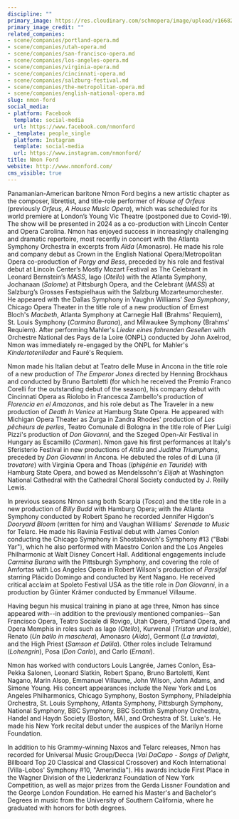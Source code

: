 ```yaml
---
discipline: ""
primary_image: https://res.cloudinary.com/schmopera/image/upload/v1668288952/media/2022/11/NmonFord_aklmf4.jpg
primary_image_credit: ""
related_companies:
- scene/companies/portland-opera.md
- scene/companies/utah-opera.md
- scene/companies/san-francisco-opera.md
- scene/companies/los-angeles-opera.md
- scene/companies/virginia-opera.md
- scene/companies/cincinnati-opera.md
- scene/companies/salzburg-festival.md
- scene/companies/the-metropolitan-opera.md
- scene/companies/english-national-opera.md
slug: nmon-ford
social_media:
- platform: Facebook
  template: social-media
  url: https://www.facebook.com/nmonford
- _template: people_single
  platform: Instagram
  template: social-media
  url: https://www.instagram.com/nmonford/
title: Nmon Ford
website: http://www.nmonford.com/
cms_visible: true
---
```

Panamanian-American baritone Nmon Ford begins a new artistic chapter as the composer, librettist, and title-role performer of _House of Orfeus_ (previously _Orfeus, A House Music Opera_), which was scheduled for its world premiere at London’s Young Vic Theatre (postponed due to Covid-19). The show will be presented in 2024 as a co-production with Lincoln Center and Opera Carolina. Nmon has enjoyed success in increasingly challenging and dramatic repertoire, most recently in concert with the Atlanta Symphony Orchestra in excerpts from _Aïda_ (Amonasro). He made his role and company debut as Crown in the English National Opera/Metropolitan Opera co-production of _Porgy and Bess_, preceded by his role and festival debut at Lincoln Center’s Mostly Mozart Festival as The Celebrant in Leonard Bernstein’s _MASS_, Iago (_Otello_) with the Atlanta Symphony, Jochanaan (_Salome_) at Pittsburgh Opera, and the Celebrant (_MASS_) at Salzburg’s Grosses Festspielhaus with the Salzburg Mozarteumorchester. He appeared with the Dallas Symphony in Vaughn Williams’ _Sea Symphony_, Chicago Opera Theater in the title role of a new production of Ernest Bloch's _Macbeth_, Atlanta Symphony at Carnegie Hall (Brahms' Requiem), St. Louis Symphony (_Carmina Burana_), and Milwaukee Symphony (Brahms' Requiem). After performing Mahler's _Lieder eines fahrenden Gesellen_ with Orchestre National des Pays de la Loire (ONPL) conducted by John Axelrod, Nmon was immediately re-engaged by the ONPL for Mahler's _Kindertotenlieder_ and Fauré's Requiem.

Nmon made his Italian debut at Teatro delle Muse in Ancona in the title role of a new production of _The Emperor Jones_ directed by Henning Brockhaus and conducted by Bruno Bartoletti (for which he received the Premio Franco Corelli for the outstanding debut of the season), his company debut with Cincinnati Opera as Riolobo in Francesca Zambello's production of _Florencia en el Amazonas_, and his role debut as The Traveler in a new production of _Death In Venice_ at Hamburg State Opera. He appeared with Michigan Opera Theater as Zurga in Zandra Rhodes' production of _Les pêcheurs de perles_, Teatro Comunale di Bologna in the title role of Pier Luigi Pizzi's production of _Don Giovanni_, and the Szeged Open-Air Festival in Hungary as Escamillo (_Carmen_). Nmon gave his first performances at Italy's Sferisterio Festival in new productions of _Attila_ and _Juditha Triumphans_, preceded by _Don Giovanni_ in Ancona. He debuted the roles of di Luna (_Il trovatore_) with Virginia Opera and Thoas (_Iphigénie en Tauride_) with Hamburg State Opera, and bowed as Mendelssohn's _Elijah_ at Washington National Cathedral with the Cathedral Choral Society conducted by J. Reilly Lewis.

In previous seasons Nmon sang both Scarpia (_Tosca_) and the title role in a new production of _Billy Budd_ with Hamburg Opera; with the Atlanta Symphony conducted by Robert Spano he recorded Jennifer Higdon's _Dooryard Bloom_ (written for him) and Vaughan Williams' _Serenade to Music_ for Telarc. He made his Ravinia Festival debut with James Conlon conducting the Chicago Symphony in Shostakovich's Symphony #13 ("Babi Yar"), which he also performed with Maestro Conlon and the Los Angeles Philharmonic at Walt Disney Concert Hall. Additional engagements include _Carmina Burana_ with the Pittsburgh Symphony, and covering the role of Amfortas with Los Angeles Opera in Robert Wilson's production of _Parsifal_ starring Plácido Domingo and conducted by Kent Nagano. He received critical acclaim at Spoleto Festival USA as the title role in _Don Giovanni_, in a production by Günter Krämer conducted by Emmanuel Villaume.

Having begun his musical training in piano at age three, Nmon has since appeared with--in addition to the previously mentioned companies--San Francisco Opera, Teatro Sociale di Rovigo, Utah Opera, Portland Opera, and Opera Memphis in roles such as Iago (_Otello_), Kurwenal (_Tristan und Isolde_), Renato (_Un ballo in maschera_), Amonasro (_Aïda_), Germont (_La traviata_), and the High Priest (_Samson et Dalila_). Other roles include Telramund (_Lohengrin_), Posa (_Don Carlo_), and Carlo (_Ernani_).

Nmon has worked with conductors Louis Langrée, James Conlon, Esa-Pekka Salonen, Leonard Slatkin, Robert Spano, Bruno Bartoletti, Kent Nagano, Marin Alsop, Emmanuel Villaume, John Wilson, John Adams, and Simone Young. His concert appearances include the New York and Los Angeles Philharmonics, Chicago Symphony, Boston Symphony, Philadelphia Orchestra, St. Louis Symphony, Atlanta Symphony, Pittsburgh Symphony, National Symphony, BBC Symphony, BBC Scottish Symphony Orchestra, Handel and Haydn Society (Boston, MA), and Orchestra of St. Luke's. He made his New York recital debut under the auspices of the Marilyn Horne Foundation.

In addition to his Grammy-winning Naxos and Telarc releases, Nmon has recorded for Universal Music Group/Decca (_Vai DaCapo - Songs of Delight_, Billboard Top 20 Classical and Classical Crossover) and Koch International (Villa-Lobos' Symphony #10, "Amerindia"). His awards include First Place in the Wagner Division of the Liederkranz Foundation of New York Competition, as well as major prizes from the Gerda Lissner Foundation and the George London Foundation. He earned his Master's and Bachelor's Degrees in music from the University of Southern California, where he graduated with honors for both degrees.